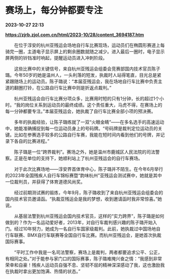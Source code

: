 # 赛场上，每分钟都要专注

**2023-10-27 22:13**

**https://zjrb.zjol.com.cn/html/2023-10/28/content_3694187.htm**

　　在位于淳安的杭州亚残运会场地自行车比赛现场，运动员们在椭圆形赛道上每骑完一圈，主道电子显示屏上的剩余圈数就随之减少。进入最后一圈时，电子显示屏两侧的铃铛准时响起，提醒运动员进入冲刺阶段。

　　这些比赛中的关键信号，来自杭州亚残运会组委会竞赛部国内技术官员陈子璐。今年50岁的她是温州人，一头利落的短发，执裁时人站得笔直，目光总是紧紧跟随场上的运动员。陈子璐说：“本届亚残运会，我在场地自行车比赛中负责主道的翻圈打铃，在公路自行车比赛中则是折返点裁判。”

　　杭州亚残运会自行车比赛分项众多，比赛用时短的只有1分钟，长的超过1个小时。“我的岗位关系到运动员的最终成绩。这个责任重大，马虎不得，在赛场上的每一分钟都要专注。”本届亚残运会，她执裁了自行车比赛全部小项的预决赛。

　　多年的执裁经验，让陈子璐练就了一双“火眼金睛”——在多名选手的高速运动中，她能准确捕捉到每一位运动员身上的号码牌。“号码牌是裁判定位运动员的关键。比如在参赛选手较多的公路自行车赛，我能在短时间内看到他们的号牌，并记录下各自的比赛进程。”

　　陈子璐是一位“跨界裁判”。赛场之外，她是温州市鹿城区人民法院的司法警察。正是在单位的支持下，她顺利站上了杭州亚残运会的自行车赛场。

　　对于此次比赛场地——淳安界首体育中心，陈子璐并不陌生。在今年6月举行的2023年全国残疾人自行车锦标赛暨“韵味杭州”亚残运会测试赛中，她就是其中一位裁判员，并获得了体育道德风尚奖。

　　经过前期测试赛的锻炼，今年9月，陈子璐收到了来自杭州亚残运会组委会的国内技术官员邀请函。“执裁亚残运会是我的梦想，收到邀请函时我非常惊喜。”她说。

　　从基层法警到杭州亚残运会国内技术官员，这样的“实力跨界”，陈子璐是如何做到的？作为一名运动爱好者，2013年，对自行车裁判感兴趣的陈子璐开始入门。经过10年努力，她成为一名自行车国家级裁判。此前，她执裁过中国场地自行车联赛、BMX自行车联赛等全国自行车比赛。而杭州亚残运会，是她首次执裁国际赛事。

　　“平时工作中我是一名司法警察，赛场上是裁判，两者都要追求公平、公正，有相同之处。”对于能参与家门口的国际赛事，陈子璐难掩兴奋之情：“我感到非常荣幸和自豪！残疾人运动员自强不息、坚韧不屈的精神深深感动了我，这也激励我在执裁时拿出更加饱满、热情的状态。”